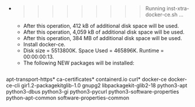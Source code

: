 * >>>>>>>>> Running inst-xtra-docker-ce.sh ...
  * After this operation, 412 kB of additional disk space will be used.
  * After this operation, 4,059 kB of additional disk space will be used.
  * After this operation, 384 MB of additional disk space will be used.
  * Install docker-ce.
  * Disk size = 5513800K. Space Used = 465896K. Runtime = 00:00:00:13.
  * The following NEW packages will be installed:
  ```bash
apt-transport-https* ca-certificates* containerd.io curl* docker-ce
docker-ce-cli gir1.2-packagekitglib-1.0 gnupg2 libpackagekit-glib2-18 python3-apt
python3-dbus python3-gi python3-pycurl python3-software-properties python-apt-common
software-properties-common
  ```
